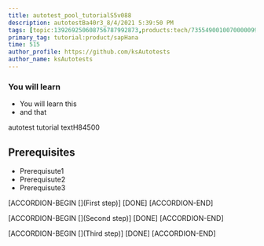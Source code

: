 ```yaml
---
title: autotest_pool_tutorialS5v088
description: autotestBa40r3_8/4/2021 5:39:50 PM
tags: [topic:139269250608756787992873,products:tech/73554900100700000996,tutorial:experience/advanced]
primary_tag: tutorial:product/sapHana
time: 515
author_profile: https://github.com/ksAutotests
author_name: ksAutotests
---
```

### You will learn
- You will learn this
- and that

autotest tutorial textH84500

## Prerequisites
- Prerequisute1
- Prerequisute2
- Prerequisute3

[ACCORDION-BEGIN [](First step)]
[DONE]
[ACCORDION-END]

[ACCORDION-BEGIN [](Second step)]
[DONE]
[ACCORDION-END]

[ACCORDION-BEGIN [](Third step)]
[DONE]
[ACCORDION-END]

